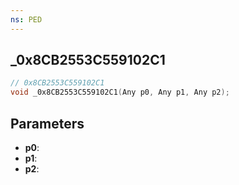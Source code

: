 ```yaml
---
ns: PED
---
```

## _0x8CB2553C559102C1

```c
// 0x8CB2553C559102C1
void _0x8CB2553C559102C1(Any p0, Any p1, Any p2);
```

## Parameters
* **p0**:
* **p1**:
* **p2**:
